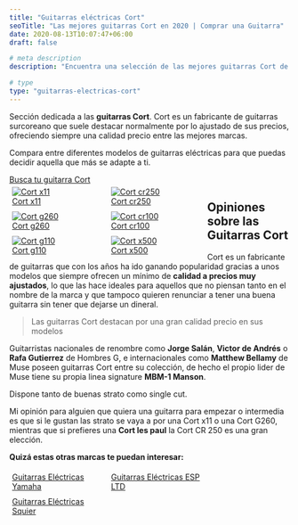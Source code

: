 ```yaml
---
title: "Guitarras eléctricas Cort"
seoTitle: "Las mejores guitarras Cort en 2020 | Comprar una Guitarra"
date: 2020-08-13T10:07:47+06:00
draft: false

# meta description
description: "Encuentra una selección de las mejores guitarras Cort de 2020 &#9989;  Compara entre modelos exitosos como la Cort cr250 o la x11"

# type
type: "guitarras-electricas-cort"
---
```


Sección dedicada a las **guitarras Cort**. Cort es un fabricante de guitarras surcoreano que suele destacar normalmente por lo ajustado de sus precios, ofreciendo siempre una calidad precio entre las mejores marcas.

Compara entre diferentes modelos de guitarras eléctricas para que puedas decidir aquella que más se adapte a ti.

<div>
	<a href="https://amzn.to/33ZUMgw" class="btn" rel="nofollow noopener noreferrer" target="_blank">Busca tu guitarra Cort</a>
</div>

<div class="row">
      <div class="column" style="float: left; width: 33.33%; padding: 5px;">
        <a href="/guitarras-cort/x11">
          <img src="../../images/cort/cort-x11-menu.jpg" alt="Cort x11">
          <figcaption>Cort x11</figcaption>
        </a>
      </div>
      <div class="column" style="float: left; width: 33.33%; padding: 5px;">
        <a href="/guitarras-cort/cr250">
          <img src="../../images/cort/cort-cr250-menu.jpg" alt="Cort cr250">
          <figcaption>Cort cr250</figcaption>
        </a>
      </div>
      <div class="column" style="float: left; width: 33.33%; padding: 5px;">
        <a href="/guitarras-cort/g260">
          <img src="../../images/cort/cort-g260-menu.png" alt="Cort g260">
          <figcaption>Cort g260</figcaption>
        </a>
      </div>
      <div class="column" style="float: left; width: 33.33%; padding: 5px;">
        <a href="/guitarras-cort/cr100">
          <img src="../../images/cort/cort-cr100-menu.jpg" alt="Cort cr100">
          <figcaption>Cort cr100</figcaption>
        </a>
      </div>
      <div class="column" style="float: left; width: 33.33%; padding: 5px;">
        <a href="/guitarras-cort/g110">
          <img src="../../images/cort/cort-g110-menu.jpg" alt="Cort g110">
          <figcaption>Cort g110</figcaption>
        </a>
      </div>
      <div class="column" style="float: left; width: 33.33%; padding: 5px;">
        <a href="/guitarras-cort/x500">
          <img src="../../images/cort/cort-x500-menu.jpg" alt="Cort x500">
          <figcaption>Cort x500</figcaption>
        </a>
      </div>
    </div>

## Opiniones sobre las Guitarras Cort

Cort es un fabricante de guitarras que con los años ha ido ganando popularidad gracias a unos modelos que siempre ofrecen un mínimo de **calidad a precios muy ajustados**, lo que las
hace ideales para aquellos que no piensan tanto en el nombre de la marca y que tampoco quieren renunciar a tener una buena guitarra sin tener que dejarse un dineral.

> Las guitarras Cort destacan por una gran calidad precio en sus modelos

Guitarristas nacionales de renombre como **Jorge Salán**, **Victor de Andrés** o **Rafa Gutierrez** de Hombres G, e internacionales como **Matthew Bellamy** de Muse poseen guitarras Cort entre su colección, de hecho
el propio lider de Muse tiene su propia linea signature **MBM-1 Manson**.

Dispone tanto de buenas strato como single cut. 

Mi opinión para alguien que quiera una guitarra para empezar o intermedia es que si le gustan las strato se vaya a por una Cort x11 o una Cort G260, mientras que si prefieres
una **Cort les paul** la Cort CR 250 es una gran elección.  

**Quizá estas otras marcas te puedan interesar:**

<div class="row">
      <div class="column" style="float: left; width: 33.33%; padding: 5px;">
        <a href="/guitarras-yamaha/">
          <figcaption>Guitarras Eléctricas Yamaha</figcaption>
        </a>
      </div>
      <div class="column" style="float: left; width: 33.33%; padding: 5px;">
        <a href="/guitarras-ltd/">
          <figcaption>Guitarras Eléctricas ESP LTD</figcaption>
        </a>
      </div>
      <div class="column" style="float: left; width: 33.33%; padding: 5px;">
        <a href="/guitarras-squier/">
          <figcaption>Guitarras Eléctricas Squier</figcaption>
        </a>
      </div>
</div>
